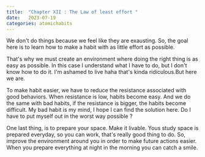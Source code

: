 ```yaml
---
title:  "Chapter XII : The Law of least effort "
date:   2023-07-19
categories: atomichabits
---
```

We don't do things because we feel like they are exausting. So, the goal here is to learn how to make a habit with as little effort as possible.

That's why we must create an environment where doing the right thing is as easy as possible. In this case I understand what I have to do, but I don't know how to do it. I'm ashamed to live haha that's kinda ridiculous.But here we are.

To make habit easier, we have to reduce the resistance associated with good behaviors. When resistance is low, habits become easy. And we do the same with bad habits, if the resistance is bigger, the habits become difficult. My bad habit is my mind, I hope I can find the solution here. Do I have to put myself out in the worst way possible ?

One last thing, is to prepare your space. Make it livable. Yous study space is prepared everyday, so you can work, that's really good thing to do. So, improve the environment around you in order to make future actions easier. When you prepare everything at night in the morning you can catch a smile.
